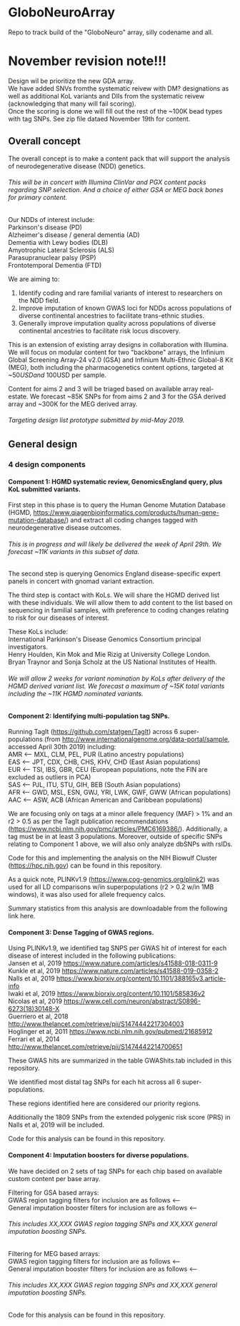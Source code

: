 # GloboNeuroArray

Repo to track build of the "GloboNeuro" array, silly codename and all.

# November revision note!!!
Design wil be prioritize the new GDA array.  
We have added SNVs fromthe systematic reivew with DM? designations as well as additional KoL variants and DIIs from the systematic reivew (acknowledging that many will fail scoring).  
Once the scoring is done we will fill out the rest of the ~100K bead types with tag SNPs.
See zip file dataed November 19th for content.

## Overall concept

The overall concept is to make a content pack that will support the analysis of neurodegenerative disease (NDD) genetics. 
###### This will be in concert with Illumina ClinVar and PGX content packs regarding SNP selection. And a choice of either GSA or MEG back bones for primary content.

Our NDDs of interest include:  
Parkinson's disease (PD)  
Alzheimer's disease / general dementia (AD)  
Dementia with Lewy bodies (DLB)  
Amyotrophic Lateral Sclerosis (ALS)  
Parasupranuclear palsy (PSP)  
Frontotemporal Dementia (FTD)  

We are aiming to:  
1. Identify coding and rare familial variants of interest to researchers on the NDD field.  
2. Improve imputation of known GWAS loci for NDDs across populations of diverse continental ancestries to facilitate trans-ethnic studies.  
3. Generally improve imputation quality across populations of diverse continental ancestries to facilitate risk locus discovery.  

This is an extension of existing array designs in collaboration with Illumina.  We will focus on modular content for two "backbone" arrays, the Infinium Global Screening Array-24 v2.0  (GSA) and Infinium Multi-Ethnic Global-8 Kit (MEG), both including the pharmacogenetics content options, targeted at ~$50USD and ~$100USD per sample.

Content for aims 2 and 3 will be triaged based on available array real-estate. We forecast ~85K SNPs for from aims 2 and 3 for the GSA derived array and ~300K for the MEG derived array.

###### Targeting design list prototype submitted by mid-May 2019.

## General design

### 4 design components

#### Component 1: HGMD systematic review, GenomicsEngland query, plus KoL submitted variants.

First step in this phase is to query the Human Genome Mutation Database (HGMD, https://www.qiagenbioinformatics.com/products/human-gene-mutation-database/) and extract all coding changes tagged with neurodegenerative disease outcomes.
###### This is in progress and will likely be delivered the week of April 29th. We forecast ~11K variants in this subset of data.

The second step is querying Genomics England disease-specific expert panels in concert with gnomad variant extraction.

The third step is contact with KoLs. We will share the HGMD derived list with these individuals. We will allow them to add content to the list based on sequencing in familial samples, with preference to coding changes relating to risk for our diseases of interest.

These KoLs include:  
International Parkinson's Disease Genomics Consortium principal investigators.  
Henry Houlden, Kin Mok and Mie Rizig at University College London.  
Bryan Traynor and Sonja Scholz at the US National Institutes of Health.
###### We will allow 2 weeks for variant nomination by KoLs after delivery of the HGMD derived variant list. We forecast a maximum of ~15K total variants including the ~11K HGMD nominated variants.

#### Component 2: Identifying multi-population tag SNPs.

Running TagIt (https://github.com/statgen/TagIt) across 6 super-populations (from http://www.internationalgenome.org/data-portal/sample, accessed April 30th 2019) including:  
AMR <-- MXL, CLM, PEL, PUR (Latino ancestry populations)  
EAS <-- JPT, CDX, CHB, CHS, KHV, CHD (East Asian populations)  
EUR <-- TSI, IBS, GBR, CEU (European populations, note the FIN are excluded as outliers in PCA)  
SAS <-- PJL, ITU, STU, GIH, BEB (South Asian populations)  
AFR <-- GWD, MSL, ESN, GWJ, YRI, LWK, GWF, GWW (African populations)  
AAC <-- ASW, ACB (African American and Caribbean populations)  

We are focusing only on tags at a minor allele frequency (MAF) > 1% and an r2 > 0.5 as per the TagIt publication recommendations (https://www.ncbi.nlm.nih.gov/pmc/articles/PMC6169386/). Additionally, a tag must be in at least 3 populations. Moreover, outside of specific SNPs relating to Component 1 above, we will also only analyze dbSNPs with rsIDs.

Code for this and implementing the analysis on the NIH Biowulf Cluster (https://hpc.nih.gov) can be found in this repository.

As a quick note, PLINKv1.9 (https://www.cog-genomics.org/plink2) was used for all LD comparisons w/in superpopulations (r2 > 0.2 w/in 1MB windows), it was also used for allele frequency calcs.

Summary statistics from this analysis are downloadable from the following link here.

#### Component 3: Dense Tagging of GWAS regions.

Using PLINKv1.9, we identified tag SNPS per GWAS hit of interest for each disease of interest included in the following publications:  
Jansen et al, 2019 https://www.nature.com/articles/s41588-018-0311-9  
Kunkle et al, 2019 https://www.nature.com/articles/s41588-019-0358-2  
Nalls et al, 2019 https://www.biorxiv.org/content/10.1101/388165v3.article-info  
Iwaki et al, 2019 https://www.biorxiv.org/content/10.1101/585836v2  
Nicolas et al, 2019 https://www.cell.com/neuron/abstract/S0896-6273(18)30148-X  
Guerriero et al, 2018 http://www.thelancet.com/retrieve/pii/S1474442217304003  
Hoglinger et al, 2011 https://www.ncbi.nlm.nih.gov/pubmed/21685912  
Ferrari et al, 2014 http://www.thelancet.com/retrieve/pii/S1474442214700651  

These GWAS hits are summarized in the table GWAShits.tab included in this repository.

We identified most distal tag SNPs for each hit across all 6 super-populations.

These regions identified here are considered our priority regions.

Additionally the 1809 SNPs from the extended polygenic risk score (PRS) in Nalls et al, 2019 will be included.  

Code for this analysis can be found in this repository.

#### Component 4: Imputation boosters for diverse populations.

We have decided on 2 sets of tag SNPs for each chip based on available custom content per base array.

Filtering for GSA based arrays:  
GWAS region tagging filters for inclusion are as follows <--   
General imputation booster filters for inclusion are as follows <--   
###### This includes XX,XXX GWAS region tagging SNPs and XX,XXX general imputation boosting SNPs.  

Filtering for MEG based arrays:  
GWAS region tagging filters for inclusion are as follows <--   
General imputation booster filters for inclusion are as follows <--   
###### This includes XX,XXX GWAS region tagging SNPs and XX,XXX general imputation boosting SNPs.  

Code for this analysis can be found in this repository.
